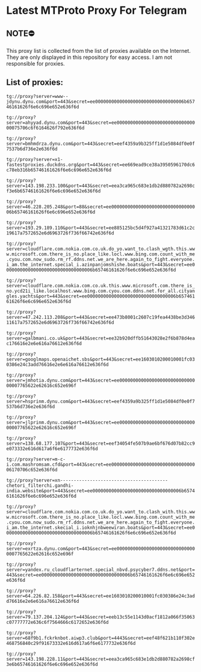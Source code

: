 # Latest MTProto Proxy For Telegram

## NOTE⛔

This proxy list is collected from the list of proxies available on the Internet. They are only displayed in this repository for easy access. I am not responsible for proxies.

## List of proxies:

`tg://proxy?server=www--jdynu.dynu.com&port=443&secret=ee000000000000000000000000000000006b65746161626f6e6c696e652e636f6d`

`tg://proxy?server=ahyyad.dynu.com&port=443&secret=ee0000000000000000000000000000000075706c6f6164626f792e636f6d`

`tg://proxy?server=bmhmdrza.dynu.com&port=443&secret=eef4359a9b325ff1d1e5084df0e0f7537b6d736e2e636f6d`

`tg://proxy?server=x1-fastestproxies.duckdns.org&port=443&secret=ee669ead9ce38a3950596170dc6c78eb316b65746161626f6e6c696e652e636f6d`

`tg://proxy?server=143.198.233.100&port=443&secret=eea3ca965c683e1db2d880782a2698cf3e6b65746161626f6e6c696e652e636f6d`

`tg://proxy?server=46.228.205.248&port=88&secret=ee000000000000000000000000000000006b65746161626f6e6c696e652e636f6d`

`tg://proxy?server=193.29.189.110&port=443&secret=ee885125bc5d4f927a41321783d61c2c19617a7572652e6d6963726f736f66742e636f6d`

`tg://proxy?server=cloudflare.com.nokia.com.co.uk.do_yo.want_to.clash_wgth.this.www.microsoft.com.there_is_no.place_like.locl.www.bing.com.count_with_me.cyou.com.now_sudo.rm_rf.ddns.net.we_are_here.again_to_fight.everyone.i_am.the_internet.special_i.azinpanjomshishe.boats&port=443&secret=ee000000000000000000000000000000006b65746161626f6e6c696e652e636f6d`

`tg://proxy?server=cloudflare.com.nokia.com.co.uk.this.www.microsoft.com.there_is_no.ycd21i_like.localhost.www.bing.com.cyou.com.ddns.net.for_all.cityangles.yachts&port=443&secret=ee000000000000000000000000000000006b65746161626f6e6c696e652e636f6d`

`tg://proxy?server=47.242.113.208&port=443&secret=ee473b8001c2607c19fea4438be3d34611617a7572652e6d6963726f736f66742e636f6d`

`tg://proxy?server=galbmani.co.uk&port=443&secret=ee32b920dffb51643028e2f6b878d4eac176616e2e6e616a76612e636f6d`

`tg://proxy?server=googlmaps.openaichet.sbs&port=443&secret=ee1603010200010001fc030386e24c3add76616e2e6e616a76612e636f6d`

`tg://proxy?server=jmhotia.dynu.com&port=443&secret=ee000000000000000000000000000000007765622e62616c652e696f`

`tg://proxy?server=hsprinm.dynu.com&port=443&secret=eef4359a9b325ff1d1e5084df0e0f7537b6d736e2e636f6d`

`tg://proxy?server=jlprinm.dynu.com&port=443&secret=ee000000000000000000000000000000007765622e62616c652e696f`

`tg://proxy?server=138.68.177.107&port=443&secret=eef34054fe507b9ae6bf676d07b82cc9e073332e616d617a6f6e6177732e636f6d`

`tg://proxy?server=m-c-i.com.mashromsam.cfd&port=443&secret=ee000000000000000000000000000000006170706c652e636f6d`

`tg://proxy?server=xn----------------------------------------chetori_filterchi.gandhi-india.website&port=443&secret=ee000000000000000000000000000000006b65746161626f6e6c696e652e636f6d`

`tg://proxy?server=cloudflare.com.nokia.com.co.uk.do_yo.want_to.clash_with.this.www.microsoft.com.there_is_no.place_like.locl.www.bing.com.count_with_me.cyou.com.now_sudo.rm_rf.ddns.net.we_are_here.again_to_fight.everyone.i_am.the_internet.skecial_i.ioknhjnbweewiran.boats&port=443&secret=ee000000000000000000000000000000006b65746161626f6e6c696e652e636f6d`

`tg://proxy?server=exrtza.dynu.com&port=443&secret=ee000000000000000000000000000000007765622e62616c652e696f`

`tg://proxy?server=yandex.ru_cloudflarternet.special_nbvd.psycyber7.ddns.net&port=443&secret=ee000000000000000000000000000000006b65746161626f6e6c696e652e636f6d`

`tg://proxy?server=64.226.82.158&port=443&secret=ee1603010200010001fc030386e24c3add76616e2e6e616a76612e636f6d`

`tg://proxy?server=79.137.204.124&port=443&secret=eeb13c55e1143d0acf1812a066f35063c07777772e636c6f7564666c6172652e636f6d`

`tg://proxy?server=68f9b1.fckrknbot.aiwp3.club&port=4443&secret=eef48f621b110f302e468756840c29f91673332e616d617a6f6e6177732e636f6d`

`tg://proxy?server=143.198.228.11&port=443&secret=eea3ca965c683e1db2d880782a2698cf3e6b65746161626f6e6c696e652e636f6d`

